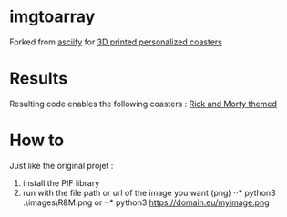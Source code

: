 # imgtoarray
Forked from [asciify](https://github.com/RameshAditya/asciify) for [3D printed personalized coasters](https://www.thingiverse.com/thing:139754)

# Results
Resulting code enables the following coasters :
[Rick and Morty themed](https://www.thingiverse.com/thing:3781814)

# How to
Just like the original projet : 
1. install the PIF library
2. run with the file path or url of the image you want (png)
⋅⋅* python3 .\images\R&M.png
or
⋅⋅* python3 https://domain.eu/myimage.png
